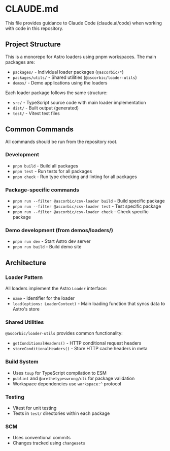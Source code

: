 # CLAUDE.md

This file provides guidance to Claude Code (claude.ai/code) when working with code in this repository.

## Project Structure

This is a monorepo for Astro loaders using pnpm workspaces. The main packages are:

- `packages/` - Individual loader packages (`@ascorbic/*`)
- `packages/utils/` - Shared utilities (`@ascorbic/loader-utils`)
- `demos/` - Demo applications using the loaders

Each loader package follows the same structure:

- `src/` - TypeScript source code with main loader implementation
- `dist/` - Built output (generated)
- `test/` - Vitest test files

## Common Commands

All commands should be run from the repository root.

### Development

- `pnpm build` - Build all packages
- `pnpm test` - Run tests for all packages
- `pnpm check` - Run type checking and linting for all packages

### Package-specific commands

- `pnpm run --filter @ascorbic/csv-loader build` - Build specific package
- `pnpm run --filter @ascorbic/csv-loader test` - Test specific package
- `pnpm run --filter @ascorbic/csv-loader check` - Check specific package

### Demo development (from demos/loaders/)

- `pnpm run dev` - Start Astro dev server
- `pnpm run build` - Build demo site

## Architecture

### Loader Pattern

All loaders implement the Astro `Loader` interface:

- `name` - Identifier for the loader
- `load(options: LoaderContext)` - Main loading function that syncs data to Astro's store

### Shared Utilities

`@ascorbic/loader-utils` provides common functionality:

- `getConditionalHeaders()` - HTTP conditional request headers
- `storeConditionalHeaders()` - Store HTTP cache headers in meta

### Build System

- Uses `tsup` for TypeScript compilation to ESM
- `publint` and `@arethetypeswrong/cli` for package validation
- Workspace dependencies use `workspace:^` protocol

### Testing

- Vitest for unit testing
- Tests in `test/` directories within each package

### SCM

- Uses conventional commits
- Changes tracked using `changesets`
